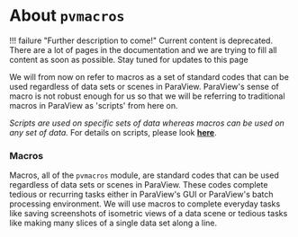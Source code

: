 # About `pvmacros`

!!! failure "Further description to come!"
    Current content is deprecated. There are a lot of pages in the documentation and we are trying to fill all content as soon as possible. Stay tuned for updates to this page

<!--- TODO: we need more info here --->
We will from now on refer to macros as a set of standard codes that can be used regardless of data sets or scenes in ParaView. ParaView's sense of macro is not robust enough for us so that we will be referring to traditional macros in ParaView as 'scripts' from here on. 

*Scripts are used on specific sets of data whereas macros can be used on any set of data.* For details on scripts, please look [**here**](../Scripts/About-Scripts.md).

### Macros
Macros, all of the `pvmacros` module, are standard codes that can be used regardless of data sets or scenes in ParaView. These codes complete tedious or recurring tasks either in ParaView's GUI or ParaView's batch processing environment. We will use macros to complete everyday tasks like saving screenshots of isometric views of a data scene or tedious tasks like making many slices of a single data set along a line.
